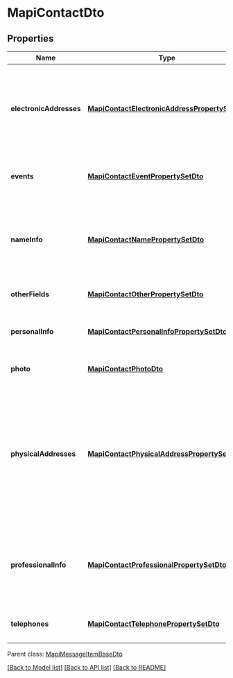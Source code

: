 
# MapiContactDto

## Properties
Name | Type | Description | Notes
------------ | ------------- | ------------- | -------------
**electronicAddresses** | [**MapiContactElectronicAddressPropertySetDto**](MapiContactElectronicAddressPropertySetDto.md) | Specify properties for up to three different e-mail addresses and three different fax addresses.              | [optional] [default to undefined]
**events** | [**MapiContactEventPropertySetDto**](MapiContactEventPropertySetDto.md) | Specify events associated with a contact.              | [optional] [default to undefined]
**nameInfo** | [**MapiContactNamePropertySetDto**](MapiContactNamePropertySetDto.md) | The properties are used to specify the name of the person represented by the contact.              | [optional] [default to undefined]
**otherFields** | [**MapiContactOtherPropertySetDto**](MapiContactOtherPropertySetDto.md) | Specify other fields of contact.              | [optional] [default to undefined]
**personalInfo** | [**MapiContactPersonalInfoPropertySetDto**](MapiContactPersonalInfoPropertySetDto.md) | Specify other additional contact information.              | [optional] [default to undefined]
**photo** | [**MapiContactPhotoDto**](MapiContactPhotoDto.md) | Contact photo.              | [optional] [default to undefined]
**physicalAddresses** | [**MapiContactPhysicalAddressPropertySetDto**](MapiContactPhysicalAddressPropertySetDto.md) | Specify three physical addresses: Home Address, Work Address, and Other Address. One of the addresses can be marked as the Mailing Address.              | [optional] [default to undefined]
**professionalInfo** | [**MapiContactProfessionalPropertySetDto**](MapiContactProfessionalPropertySetDto.md) | Properties are used to store professional details for the person represented by the contact.              | [optional] [default to undefined]
**telephones** | [**MapiContactTelephonePropertySetDto**](MapiContactTelephonePropertySetDto.md) | Specify telephone numbers for the contact.              | [optional] [default to undefined]

 Parent class: [MapiMessageItemBaseDto](MapiMessageItemBaseDto.md)

[[Back to Model list]](README.md#documentation-for-models) [[Back to API list]](README.md#documentation-for-api-endpoints) [[Back to README]](README.md)
